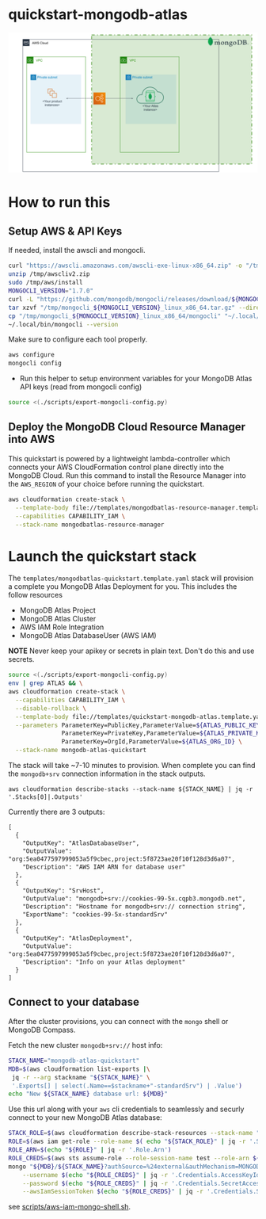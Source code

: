 # quickstart-mongodb-atlas 

![Quick Start architecture for MongoDB Atlas on AWS](docs/images/simple-quickstart-arch.png)

# How to run this
## Setup AWS & API Keys

If needed, install the awscli and mongocli.

```bash
curl "https://awscli.amazonaws.com/awscli-exe-linux-x86_64.zip" -o "/tmp/awscliv2.zip"
unzip /tmp/awscliv2.zip
sudo /tmp/aws/install
MONGOCLI_VERSION="1.7.0"
curl -L "https://github.com/mongodb/mongocli/releases/download/${MONGOCLI_VERSION}/mongocli_${MONGOCLI_VERSION}_linux_x86_64.tar.gz" -o "/tmp/mongocli_${MONGOCLI_VERSION}_linux_x86_64.tar.gz"
tar xzvf "/tmp/mongocli_${MONGOCLI_VERSION}_linux_x86_64.tar.gz" --directory /tmp
cp "/tmp/mongocli_${MONGOCLI_VERSION}_linux_x86_64/mongocli" "~/.local/bin"
~/.local/bin/mongocli --version
```

Make sure to configure each tool properly.

```bash
aws configure
mongocli config
```

+ Run this helper to setup environment variables for your 
MongoDB Atlas API keys (read from mongocli config)

```bash
source <(./scripts/export-mongocli-config.py)
```

## Deploy the MongoDB Cloud Resource Manager into AWS

This quickstart is powered by a lightweight lambda-controller
which connects your AWS CloudFormation control plane directly into
the MongoDB Cloud. Run this command to install the Resource Manager 
into the `AWS_REGION` of your choice before running the quickstart.

```bash
aws cloudformation create-stack \
  --template-body file://templates/mongodbatlas-resource-manager.template.yaml \
  --capabilities CAPABILITY_IAM \
  --stack-name mongodbatlas-resource-manager 
```

# Launch the quickstart stack

The `templates/mongodbatlas-quickstart.template.yaml` stack will 
provision a complete you MongoDB Atlas Deployment for you. This includes
the follow resources
* MongoDB Atlas Project
* MongoDB Atlas Cluster
* AWS IAM Role Integration 
* MongoDB Atlas DatabaseUser (AWS IAM) 

__NOTE__ Never keep your apikey or secrets in plain text. Don't do this and use secrets.

```bash
source <(./scripts/export-mongocli-config.py)
env | grep ATLAS && \
aws cloudformation create-stack \
  --capabilities CAPABILITY_IAM \
  --disable-rollback \
  --template-body file://templates/quickstart-mongodb-atlas.template.yaml \
  --parameters ParameterKey=PublicKey,ParameterValue=${ATLAS_PUBLIC_KEY} \
               ParameterKey=PrivateKey,ParameterValue=${ATLAS_PRIVATE_KEY} \
               ParameterKey=OrgId,ParameterValue=${ATLAS_ORG_ID} \
  --stack-name mongodb-atlas-quickstart
```

The stack will take ~7-10 minutes to provision. When complete you can find the `mongodb+srv` connection information in the stack outputs.

```
aws cloudformation describe-stacks --stack-name ${STACK_NAME} | jq -r '.Stacks[0]|.Outputs'
```

Currently there are 3 outputs:
```
[
  {
    "OutputKey": "AtlasDatabaseUser",
    "OutputValue": "org:5ea0477597999053a5f9cbec,project:5f8723ae20f10f128d3d6a07",
    "Description": "AWS IAM ARN for database user"
  },
  {
    "OutputKey": "SrvHost",
    "OutputValue": "mongodb+srv://cookies-99-5x.cqpb3.mongodb.net",
    "Description": "Hostname for mongodb+srv:// connection string",
    "ExportName": "cookies-99-5x-standardSrv"
  },
  {
    "OutputKey": "AtlasDeployment",
    "OutputValue": "org:5ea0477597999053a5f9cbec,project:5f8723ae20f10f128d3d6a07",
    "Description": "Info on your Atlas deployment"
  }
]
```

## Connect to your database

After the cluster provisions, you can connect with the `mongo` shell or MongoDB Compass.

Fetch the new cluster `mongodb+srv://` host info:

```bash
STACK_NAME="mongodb-atlas-quickstart"
MDB=$(aws cloudformation list-exports |\
 jq -r --arg stackname "${STACK_NAME}" \
 '.Exports[] | select(.Name==$stackname+"-standardSrv") | .Value')
echo "New ${STACK_NAME} database url: ${MDB}"
```
Use this url along with your `aws` cli credentials to seamlessly and securly connect to your new MongoDB Atlas database:

```bash
STACK_ROLE=$(aws cloudformation describe-stack-resources --stack-name "${STACK_NAME}" --logical-resource-id AtlasIAMRole)
ROLE=$(aws iam get-role --role-name $( echo "${STACK_ROLE}" | jq -r '.StackResources[] | .PhysicalResourceId'))
ROLE_ARN=$(echo "${ROLE}" | jq -r '.Role.Arn')
ROLE_CREDS=$(aws sts assume-role --role-session-name test --role-arn ${ROLE_ARN})
mongo "${MDB}/${STACK_NAME}?authSource=%24external&authMechanism=MONGODB-AWS" \
    --username $(echo "${ROLE_CREDS}" | jq -r '.Credentials.AccessKeyId') \
    --password $(echo "${ROLE_CREDS}" | jq -r '.Credentials.SecretAccessKey') \
    --awsIamSessionToken $(echo "${ROLE_CREDS}" | jq -r '.Credentials.SessionToken')
```

see [scripts/aws-iam-mongo-shell.sh](scripts/aws-iam-mongo-shell.sh).
